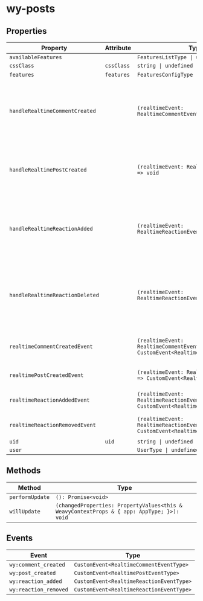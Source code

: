 # wy-posts

## Properties

| Property                        | Attribute  | Type                                             | Default                                          | Description                           |
|---------------------------------|------------|--------------------------------------------------|--------------------------------------------------|---------------------------------------|
| `availableFeatures`             |            | `FeaturesListType \| undefined`                  |                                                  |                                       |
| `cssClass`                      | `cssClass` | `string \| undefined`                            |                                                  |                                       |
| `features`                      | `features` | `FeaturesConfigType`                             | {}                                               |                                       |
| `handleRealtimeCommentCreated`  |            | `(realtimeEvent: RealtimeCommentEventType) => void` | "(realtimeEvent: RealtimeCommentEventType) => {\n    if (!this.weavyContext \|\| realtimeEvent.actor.id === this.user!.id) {\n      return;\n    }\n\n    updateCacheItem(\n      this.weavyContext.queryClient,\n      [\"posts\", this.app!.id],\n      realtimeEvent.comment.parent!.id,\n      (item: PostType) => {\n        item.comment_count = (item.comment_count \|\| 0) + 1;\n      }\n    );\n\n    this.dispatchEvent(this.realtimeCommentCreatedEvent(realtimeEvent));\n  }" |                                       |
| `handleRealtimePostCreated`     |            | `(realtimeEvent: RealtimePostEventType) => void` | "(realtimeEvent: RealtimePostEventType) => {\n    if (\n      !this.weavyContext \|\|\n      realtimeEvent.post.app_id !== this.app!.id \|\|\n      realtimeEvent.post.created_by_id === this.user!.id\n    ) {\n      return;\n    }\n\n    realtimeEvent.post.created_by = realtimeEvent.actor;\n    addCacheItem(this.weavyContext.queryClient, [\"posts\", this.app!.id], realtimeEvent.post, undefined, {\n      descending: true,\n    });\n\n    this.dispatchEvent(this.realtimePostCreatedEvent(realtimeEvent));\n  }" |                                       |
| `handleRealtimeReactionAdded`   |            | `(realtimeEvent: RealtimeReactionEventType) => void` | "(realtimeEvent: RealtimeReactionEventType) => {\n    if (!this.weavyContext \|\| realtimeEvent.actor.id === this.user!.id \|\| realtimeEvent.entity.type !== \"post\") {\n      return;\n    }\n\n    updateCacheItem(\n      this.weavyContext.queryClient,\n      [\"posts\", this.app!.id],\n      realtimeEvent.entity.id,\n      (item: PostType) => {\n        item.reactions = [\n          ...(item.reactions \|\| []),\n          { content: realtimeEvent.reaction, created_by_id: realtimeEvent.actor.id },\n        ];\n      }\n    );\n\n    this.dispatchEvent(this.realtimeReactionAddedEvent(realtimeEvent));\n  }" |                                       |
| `handleRealtimeReactionDeleted` |            | `(realtimeEvent: RealtimeReactionEventType) => void` | "(realtimeEvent: RealtimeReactionEventType) => {\n    if (!this.weavyContext \|\| realtimeEvent.actor.id === this.user!.id \|\| realtimeEvent.entity.type !== \"post\") {\n      return;\n    }\n\n    updateCacheItem(\n      this.weavyContext.queryClient,\n      [\"posts\", this.app!.id],\n      realtimeEvent.entity.id,\n      (item: PostType) => {\n        item.reactions = item.reactions.filter((item) => item.created_by_id !== realtimeEvent.actor.id);\n      }\n    );\n\n    this.dispatchEvent(this.realtimeReactionRemovedEvent(realtimeEvent));\n  }" |                                       |
| `realtimeCommentCreatedEvent`   |            | `(realtimeEvent: RealtimeCommentEventType) => CustomEvent<RealtimeCommentEventType>` | "(realtimeEvent: RealtimeCommentEventType) =>\n    new CustomEvent(\"wy:comment_created\", { bubbles: true, composed: false, detail: realtimeEvent })" | Event: New comment created on a post. |
| `realtimePostCreatedEvent`      |            | `(realtimeEvent: RealtimePostEventType) => CustomEvent<RealtimePostEventType>` | "(realtimeEvent: RealtimePostEventType) =>\n    new CustomEvent(\"wy:post_created\", { bubbles: true, composed: false, detail: realtimeEvent })" | Event: New post created.              |
| `realtimeReactionAddedEvent`    |            | `(realtimeEvent: RealtimeReactionEventType) => CustomEvent<RealtimeReactionEventType>` | "(realtimeEvent: RealtimeReactionEventType) =>\n    new CustomEvent(\"wy:reaction_added\", { bubbles: true, composed: false, detail: realtimeEvent })" | Event: Post reaction added.           |
| `realtimeReactionRemovedEvent`  |            | `(realtimeEvent: RealtimeReactionEventType) => CustomEvent<RealtimeReactionEventType>` | "(realtimeEvent: RealtimeReactionEventType) =>\n    new CustomEvent(\"wy:reaction_removed\", { bubbles: true, composed: false, detail: realtimeEvent })" | Event: Post reaction removed.         |
| `uid`                           | `uid`      | `string \| undefined`                            |                                                  |                                       |
| `user`                          |            | `UserType \| undefined`                          |                                                  |                                       |

## Methods

| Method          | Type                                             |
|-----------------|--------------------------------------------------|
| `performUpdate` | `(): Promise<void>`                              |
| `willUpdate`    | `(changedProperties: PropertyValues<this & WeavyContextProps & { app: AppType; }>): void` |

## Events

| Event                 | Type                                     |
|-----------------------|------------------------------------------|
| `wy:comment_created`  | `CustomEvent<RealtimeCommentEventType>`  |
| `wy:post_created`     | `CustomEvent<RealtimePostEventType>`     |
| `wy:reaction_added`   | `CustomEvent<RealtimeReactionEventType>` |
| `wy:reaction_removed` | `CustomEvent<RealtimeReactionEventType>` |
